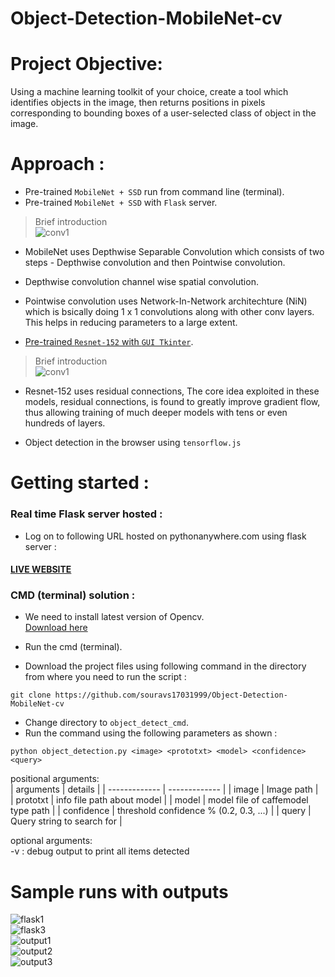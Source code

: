 # Object-Detection-MobileNet-cv

# Project Objective: 
Using a machine learning toolkit of your choice, create a tool which identifies objects in the image, then returns positions in pixels corresponding to bounding boxes of a user-selected class of object in the image.    

# Approach :   
* Pre-trained ```MobileNet + SSD``` run from command line (terminal).
* Pre-trained ```MobileNet + SSD``` with ```Flask``` server.     

> Brief introduction       
![conv1](/img/conv1.png)      
* MobileNet uses Depthwise Separable Convolution which consists of two steps - Depthwise convolution and then Pointwise convolution.   
* Depthwise convolution channel wise spatial convolution.   
* Pointwise convolution uses Network-In-Network architechture (NiN) which is bsically doing 1 x 1 convolutions along with other conv layers. This helps in reducing parameters to a large extent.     

* [Pre-trained ```Resnet-152``` with ```GUI Tkinter```](https://github.com/souravs17031999/Retinal_blindness_detection_Pytorch).     

> Brief introduction            
![conv1](/img/conv2.gif)         
* Resnet-152 uses residual connections, The core idea exploited in these models, residual connections, is found to greatly improve gradient flow, thus allowing training of much deeper models with tens or even hundreds of layers.       

* Object detection in the browser using ```tensorflow.js```


# Getting started :     
### Real time Flask server hosted :      
* Log on to following URL hosted on pythonanywhere.com using flask server :    
#### [LIVE WEBSITE](https://souravsdlboy.pythonanywhere.com/)    
### CMD (terminal) solution :    
* We need to install latest version of Opencv.     
[Download here](https://pypi.org/project/opencv-python/)   
* Run the cmd (terminal).    

* Download the project files using following command in the directory from where you need to run the script :   
```
git clone https://github.com/souravs17031999/Object-Detection-MobileNet-cv   
```     
* Change directory to ```object_detect_cmd```.    
* Run the command using the following parameters as shown : 
```
python object_detection.py <image> <prototxt> <model> <confidence> <query>
``` 
 
positional arguments:   
| arguments  | details |
| ------------- | ------------- |
| image | Image path |  
| prototxt | info file path about model |
| model | model file of caffemodel type path |
| confidence | threshold confidence % (0.2, 0.3, ...)  |
| query | Query string to search for |     

optional arguments:         
  -v  :  debug output to print all items detected    
  
# Sample runs with outputs
![flask1](/img/flask1.JPG)   
![flask3](/img/flask3.JPG)    
![output1](/img/output/output1.JPG)    
![output2](/img/output/output2.JPG)   
![output3](/img/output/output3.JPG)   
